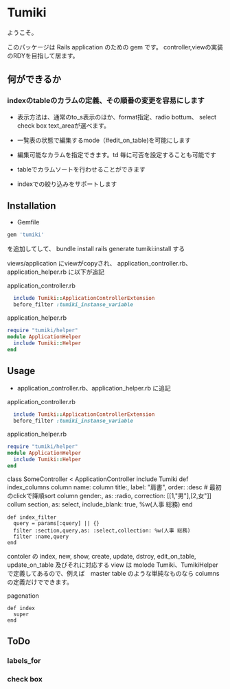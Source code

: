# Tumiki

ようこそ。

このパッケージは Rails application のための gem です。
controller,viewの実装のRDYを目指して居ます。

## 何ができるか

### indexのtableのカラムの定義、その順番の変更を容易にします

 * 表示方法は、通常のto_s表示のほか、format指定、radio bottum、
select check box text_areaが選べます。

 * 一覧表の状態で編集するmode（#edit_on_table)を可能にします

 * 編集可能なカラムを指定できます。td 毎に可否を設定することも可能です
 
* tableでカラムソートを行わせることができます

* indexでの絞り込みをサポートします


## Installation

* Gemfile
```ruby
gem 'tumiki'
```
を追加してして、
   bundle install
   rails generate tumiki:install
する

views/application にviewがcopyされ、
application_controller.rb、application_helper.rb に以下が追記

application_controller.rb
```ruby
  include Tumiki::ApplicationControllerExtension
  before_filter :tumiki_instanse_variable
```

application_helper.rb
```ruby
require "tumiki/helper"
module ApplicationHelper
  include Tumiki::Helper
end
```

## Usage

* application_controller.rb、application_helper.rb に追記

application_controller.rb
```ruby
  include Tumiki::ApplicationControllerExtension
  before_filter :tumiki_instanse_variable
```

application_helper.rb
```ruby
require "tumiki/helper"
module ApplicationHelper
  include Tumiki::Helper
end
```
  class SomeController < ApplicationController
    include Tumiki
    def index_columns
      column name:
      column title:, label: "肩書", order: :desc # 最初のclickで降順sort
      column gender:, as: :radio, correction: [[1,"男"],[2,女"]]
      collum section, as: select, include_blank: true, %w(人事 総務)
    end

    def index_filter
      query = params[:query] || {}
      filter :section,query,as: :select,collection: %w(人事 総務)
      filter :name,query
    end

contoler の index, new, show, create, update, dstroy, edit_on_table,
update_on_table 及びそれに対応する view は molode Tumiki、TumikiHelper
で定義してあるので、例えば　master table のような単純なものなら columns
の定義だけでできます。

pagenation

    def index
      super
    end

## ToDo

### labels_for

### check box